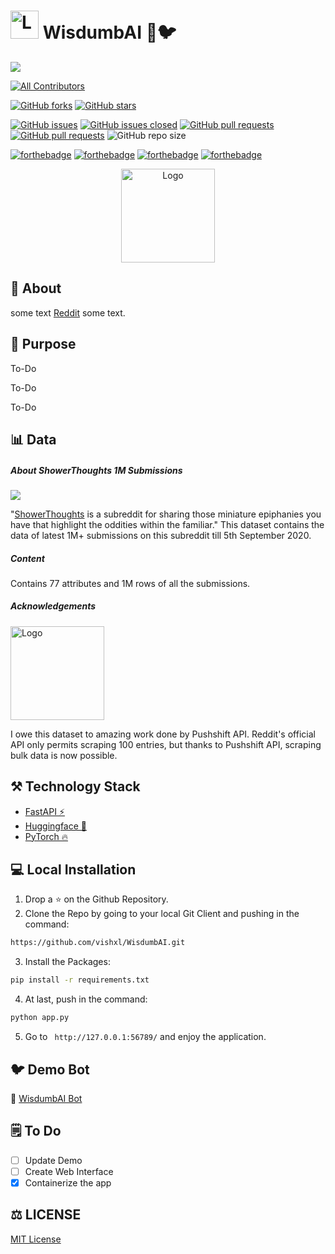 
# <img src="https://i.imgur.com/W0n1huq.png" alt="Logo" width="45" height="45"> WisdumbAI   🤖🐦

<!-- Banner -->
<div class="container-fluid">
  <img class="mx-auto" src="https://blueprint-api-production.s3.amazonaws.com/uploads/story/thumbnail/106532/d39c56f6-0200-4dac-8226-608587d07006.jpg">
</div>

<!-- ALL-CONTRIBUTORS-BADGE:START - Do not remove or modify this section -->
[![All Contributors](https://img.shields.io/badge/all_contributors-1-orange.svg?style=flat-square)](#contributors-)
<!-- ALL-CONTRIBUTORS-BADGE:END -->
[![GitHub forks](https://img.shields.io/github/forks/vishxl/WisdumbAI.svg?style=social&label=Fork&maxAge=43200)](https://github.com/vishxl/WisdumbAI/network/)
[![GitHub stars](https://img.shields.io/github/stars/vishxl/WisdumbAI.svg?style=social&label=Star&maxAge=43200)](https://github.com/vishxl/WisdumbAI/stargazers/)


[![GitHub issues](https://img.shields.io/github/issues/vishxl/WisdumbAI.svg)](https://github.com/vishxl/WisdumbAI/issues)
[![GitHub issues closed](https://img.shields.io/github/issues-closed/vishxl/WisdumbAI.svg)](https://github.com/vishxl/WisdumbAI/issues?q=is%3Aissue+is%3Aclosed)
[![GitHub pull requests](https://img.shields.io/github/issues-pr/vishxl/WisdumbAI.svg)](https://github.com/vishxl/WisdumbAI/pulls)
[![GitHub pull requests](https://img.shields.io/github/issues-pr-closed/vishxl/WisdumbAI.svg)](https://github.com/vishxl/WisdumbAI/pulls?q=is%3Apr+is%3Aclosed)
![GitHub repo size](https://img.shields.io/github/repo-size/vishxl/WisdumbAI?color=yellow)

[![forthebadge](https://forthebadge.com/images/badges/built-by-developers.svg)](https://forthebadge.com)
[![forthebadge](https://forthebadge.com/images/badges/built-with-love.svg)](https://forthebadge.com)
[![forthebadge](https://forthebadge.com/images/badges/made-with-python.svg)](https://forthebadge.com)
[![forthebadge](https://forthebadge.com/images/badges/you-didnt-ask-for-this.svg)](https://forthebadge.com)

<p align="center">
  <a href="https://github.com/vishxl/WisdumbAI">
    <img src="https://i.imgur.com/W0n1huq.png" alt="Logo" width="150" height="150">
  </a>

## 💬 About

some text [Reddit](https://www.reddit.com/r/showerthoughts) some text.

## 📌 Purpose

To-Do

To-Do

To-Do

## 📊 Data
##### About ShowerThoughts 1M Submissions

![](https://styles.redditmedia.com/t5_2szyo/styles/communityIcon_x3ag97t82z251.png?width=256&s=33531dceba6466953aadef3073f36cfc2e267175)

"[ShowerThoughts](https://www.reddit.com/r/Showerthoughts/) is a subreddit for sharing those miniature epiphanies you have that highlight the oddities within the familiar."
This dataset contains the data of latest 1M+ submissions on this subreddit till 5th September 2020.

##### Content

Contains 77 attributes and 1M rows of all the submissions.


##### Acknowledgements

<img src="https://i.imgur.com/PCbnxYx.png" alt="Logo" width="150" height="150">

I owe this dataset to amazing work done by Pushshift API. Reddit's official API only permits scraping 100 entries, but thanks to Pushshift API, scraping bulk data is now possible.

## ⚒️ Technology Stack

* [FastAPI ⚡](https://github.com/pallets/flask)
* [Huggingface 🤗](https://huggingface.co)
* [PyTorch 🔥](https://pytorch.org/)

## 💻 Local Installation

1. Drop a ⭐ on the Github Repository. 
2. Clone the Repo by going to your local Git Client and pushing in the command: 

```sh
https://github.com/vishxl/WisdumbAI.git
```

3. Install the Packages: 
```sh
pip install -r requirements.txt
```

4. At last, push in the command:
```sh
python app.py
```

5. Go to ` http://127.0.0.1:56789/` and enjoy the application.

## 🐦 Demo Bot
🔗 [WisdumbAI Bot](https://twitter.com/WisdumbAI)

## 🗒️ To Do

- [ ] Update Demo
- [ ] Create Web Interface
- [x] Containerize the app

## ⚖️ LICENSE

[MIT License](https://github.com/vishxl/WisdumbAI/blob/main/LICENSE)
